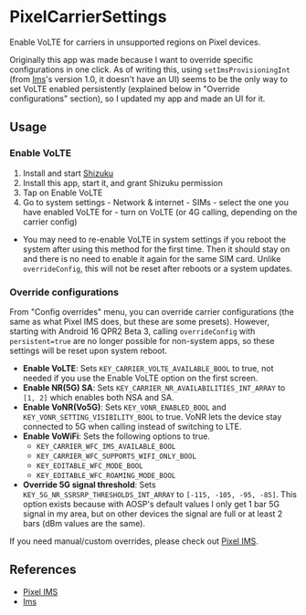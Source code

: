 # PixelCarrierSettings

Enable VoLTE for carriers in unsupported regions on Pixel devices.

Originally this app was made because I want to override specific configurations in one click. As of writing this, using `setImsProvisioningInt` (from [Ims](https://github.com/vvb2060/Ims)'s version 1.0, it doesn't have an UI) seems to be the only way to set VoLTE enabled persistently (explained below in "Override configurations" section), so I updated my app and made an UI for it.

## Usage

### Enable VoLTE

1. Install and start [Shizuku](https://github.com/RikkaApps/Shizuku)
2. Install this app, start it, and grant Shizuku permission
3. Tap on Enable VoLTE
4. Go to system settings - Network & internet - SIMs - select the one you have enabled VoLTE for - turn on VoLTE (or 4G calling, depending on the carrier config)

- You may need to re-enable VoLTE in system settings if you reboot the system after using this method for the first time. Then it should stay on and there is no need to enable it again for the same SIM card. Unlike `overrideConfig`, this will not be reset after reboots or a system updates.

### Override configurations

From "Config overrides" menu, you can override carrier configurations (the same as what Pixel IMS does, but these are some presets). However, starting with Android 16 QPR2 Beta 3, calling `overrideConfig` with `persistent=true` are no longer possible for non-system apps, so these settings will be reset upon system reboot.

- **Enable VoLTE**: Sets `KEY_CARRIER_VOLTE_AVAILABLE_BOOL` to true, not needed if you use the Enable VoLTE option on the first screen.
- **Enable NR(5G) SA**: Sets `KEY_CARRIER_NR_AVAILABILITIES_INT_ARRAY` to `[1, 2]` which enables both NSA and SA.
- **Enable VoNR(Vo5G)**: Sets `KEY_VONR_ENABLED_BOOL` and `KEY_VONR_SETTING_VISIBILITY_BOOL` to true. VoNR lets the device stay connected to 5G when calling instead of switching to LTE.
- **Enable VoWiFi**: Sets the following options to true.
    * `KEY_CARRIER_WFC_IMS_AVAILABLE_BOOL`
    * `KEY_CARRIER_WFC_SUPPORTS_WIFI_ONLY_BOOL`
    * `KEY_EDITABLE_WFC_MODE_BOOL`
    * `KEY_EDITABLE_WFC_ROAMING_MODE_BOOL`
- **Override 5G signal threshold**: Sets `KEY_5G_NR_SSRSRP_THRESHOLDS_INT_ARRAY` to `[-115, -105, -95, -85]`. This option exists because with AOSP's default values I only get 1 bar 5G signal in my area, but on other devices the signal are full or at least 2 bars (dBm values are the same).

If you need manual/custom overrides, please check out [Pixel IMS](https://github.com/kyujin-cho/pixel-volte-patch).

## References

- [Pixel IMS](https://github.com/kyujin-cho/pixel-volte-patch)
- [Ims](https://github.com/vvb2060/Ims)